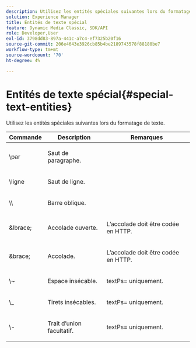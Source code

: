 ```yaml
---
description: Utilisez les entités spéciales suivantes lors du formatage de texte.
solution: Experience Manager
title: Entités de texte spécial
feature: Dynamic Media Classic, SDK/API
role: Developer,User
exl-id: 3798dd83-897a-441c-a7c4-ef7325b20f16
source-git-commit: 206e4643e3926cb85b4be2189743578f88180be7
workflow-type: tm+mt
source-wordcount: '70'
ht-degree: 4%

---
```


# Entités de texte spécial{#special-text-entities}

Utilisez les entités spéciales suivantes lors du formatage de texte.

<table id="table_CFEB845C1B9A475CA52ECDFA9BB59A9D"> 
 <thead> 
  <tr> 
   <th class="entry"> Commande </th> 
   <th class="entry"> Description </th> 
   <th class="entry"> Remarques </th> 
  </tr> 
 </thead>
 <tbody> 
  <tr> 
   <td> <span class="codeph"> \par</span> </td> 
   <td> <p>Saut de paragraphe. </p> </td> 
   <td> <p> </p> </td> 
  </tr> 
  <tr> 
   <td> <span class="codeph"> \ligne </span> </td> 
   <td> <p>Saut de ligne. </p> </td> 
   <td> <p> </p> </td> 
  </tr> 
  <tr> 
   <td> <span class="codeph"> \\  </span> </td> 
   <td> <p>Barre oblique. </p> </td> 
   <td> <p> </p> </td> 
  </tr> 
  <tr> 
   <td> <span class="codeph"> &amp;lbrace;  </span> </td> 
   <td> <p>Accolade ouverte. </p> </td> 
   <td> <p>L’accolade doit être codée en HTTP. </p> </td> 
  </tr> 
  <tr> 
   <td> <span class="codeph"> &amp;brace;  </span> </td> 
   <td> <p>Accolade. </p> </td> 
   <td> <p>L’accolade doit être codée en HTTP. </p> </td> 
  </tr> 
  <tr> 
   <td> <span class="codeph"> \~  </span> </td> 
   <td> <p>Espace insécable. </p> </td> 
   <td> <p><span class="codeph"> textPs=</span> uniquement. </p> </td> 
  </tr> 
  <tr> 
   <td> <span class="codeph"> \_</span> </td> 
   <td> <p>Tirets insécables. </p> </td> 
   <td> <p><span class="codeph"> textPs=</span> uniquement. </p> </td> 
  </tr> 
  <tr> 
   <td> <span class="codeph"> \-  </span> </td> 
   <td> <p>Trait d’union facultatif. </p> </td> 
   <td> <p><span class="codeph"> textPs=</span> uniquement. </p> </td> 
  </tr> 
 </tbody> 
</table>
